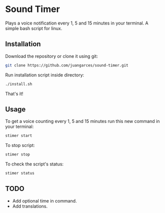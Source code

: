 # Sound Timer
Plays a voice notification every 1, 5 and 15 minutes in your terminal. A simple bash script for linux.

## Installation
Download the repository or clone it using git:
```sh
git clone https://github.com/juangarces/sound-timer.git
```
Run installation script inside directory:
```sh
./install.sh
```
That's it!

## Usage
To get a voice counting every 1, 5 and 15 minutes run this new command in your terminal:
```sh
stimer start
```
To stop script:
```sh
stimer stop
```
To check the script's status:
```sh
stimer status
```

## TODO
* Add optional time in command.
* Add translations.